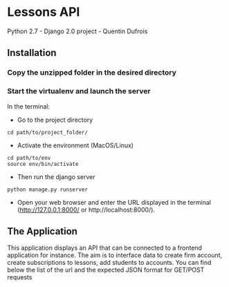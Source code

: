 # Lessons API

Python 2.7 - Django 2.0 project - Quentin Dufrois

## Installation

### Copy the unzipped folder in the desired directory

### Start the virtualenv and launch the server
In the terminal:

* Go to the project directory
```
cd path/to/project_folder/
```

* Activate the environment (MacOS/Linux)
```
cd path/to/env
source env/bin/activate
```

* Then run the django server
```
python manage.py runserver
```

* Open your web browser and enter the URL displayed in the terminal (http://127.0.0.1:8000/ or http://localhost:8000/).



## The Application

This application displays an API that can be connected to a frontend application for instance. The aim is to interface data to create firm account, create subscriptions to lessons, add students to accounts. You can find below the list of the url and the expected JSON format for GET/POST requests
